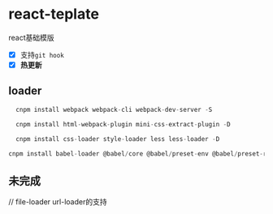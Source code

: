 # react-teplate

react基础模版

- [x] 支持`git hook`
- [x] **热更新**

## loader

```js
  cnpm install webpack webpack-cli webpack-dev-server -S
```

```js
  cnpm install html-webpack-plugin mini-css-extract-plugin -D
```

```js
  cnpm install css-loader style-loader less less-loader -D
```
```js
cnpm install babel-loader @babel/core @babel/preset-env @babel/preset-react @babel/plugin-transform-runtime @babel/plugin-proposal-decorators @babel/plugin-proposal-class-properties -D
```



## 未完成

// file-loader url-loader的支持





